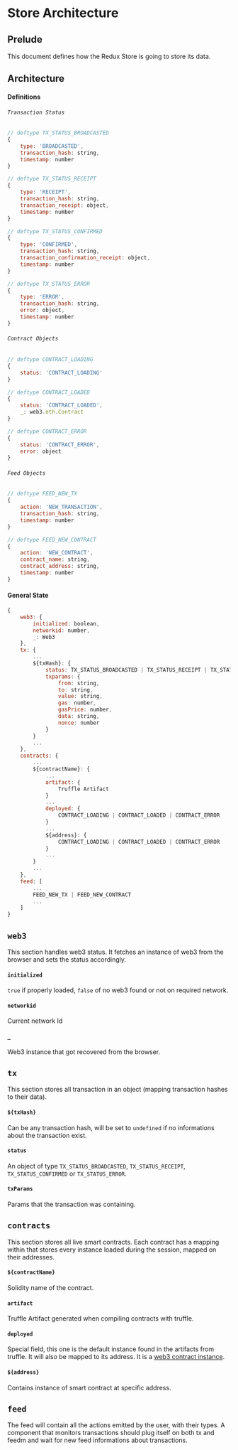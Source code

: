 # Store Architecture

## Prelude

This document defines how the Redux Store is going to store its data. 

## Architecture

#### Definitions

###### `Transaction Status`

```javascript
// deftype TX_STATUS_BROADCASTED
{
    type: 'BROADCASTED',
    transaction_hash: string,
    timestamp: number
}

// deftype TX_STATUS_RECEIPT
{
    type: 'RECEIPT',
    transaction_hash: string,
    transaction_receipt: object,
    timestamp: number
}

// deftype TX_STATUS_CONFIRMED
{
    type: 'CONFIRMED',
    transaction_hash: string,
    transaction_confirmation_receipt: object,
    timestamp: number
}

// deftype TX_STATUS_ERROR
{
    type: 'ERROR',
    transaction_hash: string,
    error: object,
    timestamp: number
}
```

###### `Contract Objects`
```javascript
// deftype CONTRACT_LOADING
{
    status: 'CONTRACT_LOADING'
}

// deftype CONTRACT_LOADED
{
    status: 'CONTRACT_LOADED',
    _: web3.eth.Contract
}

// deftype CONTRACT_ERROR
{
    status: 'CONTRACT_ERROR',
    error: object
}
```

###### `Feed Objects`

```javascript
// deftype FEED_NEW_TX
{
    action: 'NEW_TRANSACTION',
    transaction_hash: string,
    timestamp: number
}

// deftype FEED_NEW_CONTRACT
{
    action: 'NEW_CONTRACT',
    contract_name: string,
    contract_address: string,
    timestamp: number
}
```

#### General State

```javascript
{
	web3: {
		initialized: boolean,
		networkid: number,
		_: Web3
	},
	tx: {
		...
		${txHash}: {
			status: TX_STATUS_BROADCASTED | TX_STATUS_RECEIPT | TX_STATUS_CONFIRMED | TX_STATUS_ERROR
			txparams: {
				from: string,
				to: string,
				value: string,
				gas: number,
				gasPrice: number,
				data: string,
				nonce: number
			}
		}
		...
	},
	contracts: {
		...
		${contractName}: {
			...
			artifact: {
			    Truffle Artifact
			}
			...
			deployed: {
			    CONTRACT_LOADING | CONTRACT_LOADED | CONTRACT_ERROR
			}
			...
			${address}: {
			    CONTRACT_LOADING | CONTRACT_LOADED | CONTRACT_ERROR
			}
			...
		}
		...
	},
	feed: [
		...
        FEED_NEW_TX | FEED_NEW_CONTRACT
		...
	]
}
```

## `web3`

This section handles web3 status. It fetches an instance of web3 from the browser and sets the status accordingly.

#### `initialized`

`true` if properly loaded, `false` of no web3 found or not on required network.

#### `networkid`

Current network Id

#### `_`

Web3 instance that got recovered from the browser.

## `tx`

This section stores all transaction in an object (mapping transaction hashes to their data).

#### `${txHash}`

Can be any transaction hash, will be set to `undefined` if no informations about the transaction exist.

#### `status`

An object of type `TX_STATUS_BROADCASTED`, `TX_STATUS_RECEIPT`, `TX_STATUS_CONFIRMED` or `TX_STATUS_ERROR`.

#### `txParams`

Params that the transaction was containing.

## `contracts`

This section stores all live smart contracts. Each contract has a mapping within that stores every instance loaded during the session, mapped on their addresses.

#### `${contractName}`

Solidity name of the contract.

#### `artifact`

Truffle Artifact generated when compiling contracts with truffle.

#### `deployed`

Special field, this one is the default instance found in the artifacts from truffle. It will also be mapped to its address. It is a [web3 contract instance](https://github.com/ethereum/wiki/wiki/JavaScript-API#web3ethcontract).

#### `${address}`

Contains instance of smart contract at specific address.

## `feed`

The feed will contain all the actions emitted by the user, with their types. A component that monitors transactions should plug itself on both tx and feedm and wait for new feed informations about transactions.
